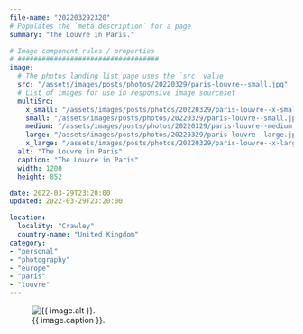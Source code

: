 ```yaml
---
file-name: "202203292320"
# Populates the `meta description` for a page
summary: "The Louvre in Paris."

# Image component rules / properties
# ###################################
image:
  # The photos landing list page uses the `src` value
  src: "/assets/images/posts/photos/20220329/paris-louvre--small.jpg"
  # List of images for use in responsive image sourceset
  multiSrc:
    x_small: "/assets/images/posts/photos/20220329/paris-louvre--x-small.jpg"
    small: "/assets/images/posts/photos/20220329/paris-louvre--small.jpg"
    medium: "/assets/images/posts/photos/20220329/paris-louvre--medium.jpg"
    large: "/assets/images/posts/photos/20220329/paris-louvre--large.jpg"
    x_large: "/assets/images/posts/photos/20220329/paris-louvre--x-large.jpg"
  alt: "The Louvre in Paris"
  caption: "The Louvre in Paris"
  width: 1200
  height: 852

date: 2022-03-29T23:20:00
updated: 2022-03-29T23:20:00

location:
  locality: "Crawley"
  country-name: "United Kingdom"
category:
- "personal"
- "photography"
- "europe"
- "paris"
- "louvre"
---
```


<figure class="flow">
	<img src="{{ image.multiSrc.medium }}"
    srcset="{{ image.multiSrc.x_small }} 320w,
							{{ image.multiSrc.small }} 600w,
							{{ image.multiSrc.medium }} 768w,
							{{ image.multiSrc.large }} 1024w,
							{{ image.multiSrc.x_large }} 1200w"
    sizes="(min-width: 20em) 100vw"
    alt="{{ image.alt }}."
    width="{{ image.width }}"
    height="{{ image.height }}"
    loading="lazy"
    decoding="async"
    class="shadow">
	<figcaption>{{ image.caption }}.</figcaption>
</figure>
